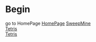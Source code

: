 # Begin
go to HomePage <a href ='http://www.60late.com'>HomePage</a>
<a href="/MineSweep.html">SweepMine</a><br>
<a href="/Tetris/index.html">Tetris</a><br>
<a href="/Tetris/double/index.html">Tetris</a>